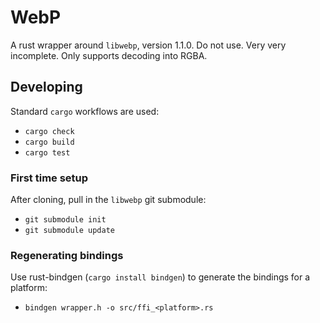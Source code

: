 # WebP

A rust wrapper around `libwebp`, version 1.1.0. Do not use. Very very
incomplete. Only supports decoding into RGBA.

## Developing

Standard `cargo` workflows are used:

- `cargo check`
- `cargo build`
- `cargo test`

### First time setup

After cloning, pull in the `libwebp` git submodule:

- `git submodule init`
- `git submodule update`

### Regenerating bindings

Use rust-bindgen (`cargo install bindgen`) to generate the bindings for a
platform:

- `bindgen wrapper.h -o src/ffi_<platform>.rs`

